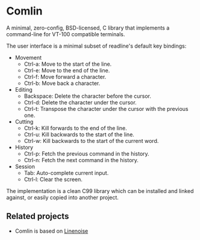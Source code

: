 Comlin
======

A minimal, zero-config, BSD-licensed, C library that implements a command-line
for VT-100 compatible terminals.

The user interface is a minimal subset of readline's default key bindings:

* Movement
  * Ctrl-a: Move to the start of the line.
  * Ctrl-e: Move to the end of the line.
  * Ctrl-f: Move forward a character.
  * Ctrl-b: Move back a character.
* Editing
  * Backspace: Delete the character before the cursor.
  * Ctrl-d: Delete the character under the cursor.
  * Ctrl-t: Transpose the character under the cursor with the previous one.
* Cutting
  * Ctrl-k: Kill forwards to the end of the line.
  * Ctrl-u: Kill backwards to the start of the line.
  * Ctrl-w: Kill backwards to the start of the current word.
* History
  * Ctrl-p: Fetch the previous command in the history.
  * Ctrl-n: Fetch the next command in the history.
* Session
  * Tab: Auto-complete current input.
  * Ctrl-l:	Clear the screen.

The implementation is a clean C99 library which can be installed and linked
against, or easily copied into another project.


Related projects
----------------

* Comlin is based on [Linenoise](https://github.com/antirez/linenoise)
